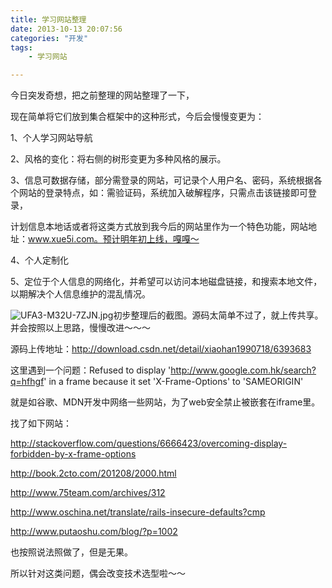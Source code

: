 ```yaml
---
title: 学习网站整理
date: 2013-10-13 20:07:56
categories: "开发"
tags:
	- 学习网站

---
```


今日突发奇想，把之前整理的网站整理了一下，

现在简单将它们放到集合框架中的这种形式，今后会慢慢变更为：

1、个人学习网站导航

2、风格的变化：将右侧的树形变更为多种风格的展示。

3、信息可数据存储，部分需登录的网站，可记录个人用户名、密码，系统根据各个网站的登录特点，如：需验证码，系统加入破解程序，只需点击该链接即可登录，

计划信息本地话或者将这类方式放到我今后的网站里作为一个特色功能，网站地址：www.xue5i.com。预计明年初上线，嘎嘎～

4、个人定制化

5、定位于个人信息的网络化，并希望可以访问本地磁盘链接，和搜索本地文件，以期解决个人信息维护的混乱情况。

![UFA3-M32U-7ZJN.jpg][]初步整理后的截图。源码太简单不过了，就上传共享。并会按照以上思路，慢慢改进～～～


源码上传地址：http://download.csdn.net/detail/xiaohan1990718/6393683

这里遇到一个问题：Refused to display 'http://www.google.com.hk/search?q=hfhgf' in a frame because it set 'X-Frame-Options' to 'SAMEORIGIN' 

就是如谷歌、MDN开发中网络一些网站，为了web安全禁止被嵌套在iframe里。

找了如下网站：

http://stackoverflow.com/questions/6666423/overcoming-display-forbidden-by-x-frame-options


http://book.2cto.com/201208/2000.html


http://www.75team.com/archives/312


http://www.oschina.net/translate/rails-insecure-defaults?cmp


http://www.putaoshu.com/blog/?p=1002


也按照说法照做了，但是无果。

所以针对这类问题，偶会改变技术选型啦～～


[UFA3-M32U-7ZJN.jpg]: /pro/os/crawler/UFA3-M32U-7ZJN.jpg